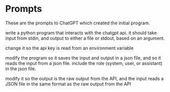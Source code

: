 # Prompts

These are the prompts to ChatGPT which created the initial program.

write a python program that interacts with the chatgpt api. it should take input from stdin, and output to either a file or stdout, based on an argument.

change it so the api key is read from an environment variable

modify the program so it saves the input and output in a json file, and so it reads the input from a json file. include the role (system, user, or assistant) in the json file.

modify it so the output is the raw output from the API, and the input reads a JSON file in the same format as the raw output from the API

